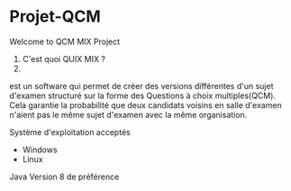 # Projet-QCM

Welcome to QCM MIX Project

1. C'est quoi QUIX MIX ?
2. 
est un software qui permet de créer des versions différentes d'un sujet d'examen structuré sur la forme des Questions à choix multiples(QCM). Cela garantie la probabilité que deux candidats voisins en salle d'examen n'aient pas le même sujet d'examen avec la même organisation.

Système d'exploitation acceptés

- Windows
- Linux

Java
 Version 8 de préférence
 

